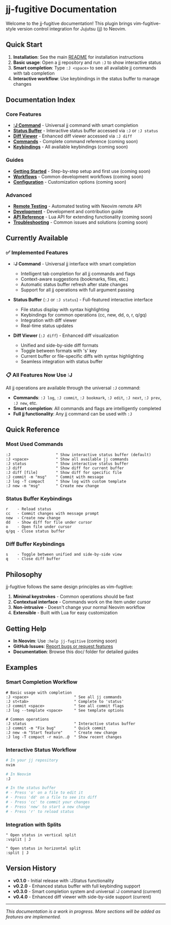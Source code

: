 # jj-fugitive Documentation

Welcome to the jj-fugitive documentation! This plugin brings vim-fugitive-style version control integration for Jujutsu (jj) to Neovim.

## Quick Start

1. **Installation**: See the main [README](../README.md) for installation instructions
2. **Basic usage**: Open a jj repository and run `:J` to show interactive status
3. **Smart completion**: Type `:J <space>` to see all available jj commands with tab completion
4. **Interactive workflow**: Use keybindings in the status buffer to manage changes

## Documentation Index

### Core Features

- **[:J Command](j-command.md)** - Universal jj command with smart completion
- **[Status Buffer](jstatus.md)** - Interactive status buffer accessed via `:J` or `:J status`  
- **[Diff Viewer](jdiff.md)** - Enhanced diff viewer accessed via `:J diff`
- **[Commands](commands.md)** - Complete command reference (coming soon)
- **[Keybindings](keybindings.md)** - All available keybindings (coming soon)

### Guides

- **[Getting Started](getting-started.md)** - Step-by-step setup and first use (coming soon)
- **[Workflows](workflows.md)** - Common development workflows (coming soon)
- **[Configuration](configuration.md)** - Customization options (coming soon)

### Advanced

- **[Remote Testing](remote-testing.md)** - Automated testing with Neovim remote API
- **[Development](development.md)** - Development and contribution guide
- **[API Reference](api.md)** - Lua API for extending functionality (coming soon)
- **[Troubleshooting](troubleshooting.md)** - Common issues and solutions (coming soon)

## Currently Available

### ✅ Implemented Features

- **:J Command** - Universal jj interface with smart completion
  - Intelligent tab completion for all jj commands and flags
  - Context-aware suggestions (bookmarks, files, etc.)
  - Automatic status buffer refresh after state changes
  - Support for all jj operations with full argument passing

- **Status Buffer** (`:J` or `:J status`) - Full-featured interactive interface
  - File status display with syntax highlighting
  - Keybindings for common operations (cc, new, dd, o, r, q/gq)
  - Integration with diff viewer
  - Real-time status updates

- **Diff Viewer** (`:J diff`) - Enhanced diff visualization
  - Unified and side-by-side diff formats
  - Toggle between formats with 's' key
  - Current buffer or file-specific diffs with syntax highlighting
  - Seamless integration with status buffer

### 📋 All Features Now Use :J

All jj operations are available through the universal `:J` command:

- **Commands**: `:J log`, `:J commit`, `:J bookmark`, `:J edit`, `:J next`, `:J prev`, `:J new`, etc.
- **Smart completion**: All commands and flags are intelligently completed
- **Full jj functionality**: Any jj command can be used with `:J`

## Quick Reference

### Most Used Commands

```vim
:J                    " Show interactive status buffer (default)
:J <space>            " Show all available jj commands
:J status             " Show interactive status buffer
:J diff               " Show diff for current buffer
:J diff [file]        " Show diff for specific file
:J commit -m "msg"    " Commit with message
:J log -T compact     " Show log with custom template
:J new -m "msg"       " Create new change
```

### Status Buffer Keybindings

```
r    - Reload status
cc   - Commit changes with message prompt
new  - Create new change
dd   - Show diff for file under cursor
o    - Open file under cursor
q/gq - Close status buffer
```

### Diff Buffer Keybindings

```
s    - Toggle between unified and side-by-side view
q    - Close diff buffer
```

## Philosophy

jj-fugitive follows the same design principles as vim-fugitive:

1. **Minimal keystrokes** - Common operations should be fast
2. **Contextual interface** - Commands work on the item under cursor
3. **Non-intrusive** - Doesn't change your normal Neovim workflow
4. **Extensible** - Built with Lua for easy customization

## Getting Help

- **In Neovim**: Use `:help jj-fugitive` (coming soon)
- **GitHub Issues**: [Report bugs or request features](https://github.com/username/jj-fugitive.nvim/issues)
- **Documentation**: Browse this doc/ folder for detailed guides

## Examples

### Smart Completion Workflow

```vim
# Basic usage with completion
:J <space>                    " See all jj commands
:J st<tab>                    " Complete to 'status'
:J commit <space>             " See all commit flags
:J log --template <space>     " See template options

# Common operations
:J status                     " Interactive status buffer
:J commit -m "Fix bug"        " Quick commit
:J new -m "Start feature"     " Create new change
:J log -T compact -r main..@  " Show recent changes
```

### Interactive Status Workflow

```bash
# In your jj repository
nvim

# In Neovim
:J

# In the status buffer
# - Press 'o' on a file to edit it
# - Press 'dd' on a file to see its diff  
# - Press 'cc' to commit your changes
# - Press 'new' to start a new change
# - Press 'r' to reload status
```

### Integration with Splits

```vim
" Open status in vertical split
:vsplit | J

" Open status in horizontal split  
:split | J
```

## Version History

- **v0.1.0** - Initial release with :JStatus functionality
- **v0.2.0** - Enhanced status buffer with full keybinding support  
- **v0.3.0** - Smart completion system and universal :J command (current)
- **v0.4.0** - Enhanced diff viewer with side-by-side support (current)

---

*This documentation is a work in progress. More sections will be added as features are implemented.*